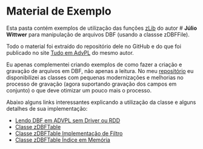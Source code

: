 # Material de Exemplo

Esta pasta contém exemplos de utilização das funções [zLib](https://github.com/siga0984/zLIB) do autor # **Júlio Wittwer** para manipulação de arquivos DBF (usando a classse zDBFFile).

Todo o material foi extraído do repositório dele no GitHub e do que foi publicado no site [Tudo em AdvPL](https://siga0984.wordpress.com/) do mesmo autor.

Eu apenas complementei criando exemplos de como fazer a criação e gravação de arquivos em DBF, não apenas a leitura. No meu [repositório](https://github.com/cirilorocha/zlib) eu disponibilizei as classes com pequenas modernizações e melhorias no processo de gravação (agora suportando gravação dos campos em conjunto) o que deve otimizar um pouco mais o processo.

Abaixo alguns links interessantes explicando a utilização da classe e alguns detalhes de sua implementação:

*  [Lendo DBF em ADVPL sem Driver ou RDD](https://siga0984.wordpress.com/2019/01/04/lendo-dbf-em-advpl-sem-driver-ou-rdd/)
*  [Classe zDBFTable](https://siga0984.wordpress.com/2019/01/05/classe-zdbftable-parte-01-introducao/)
*  [Classe zDBFTable Implementação de Filtro](https://siga0984.wordpress.com/2019/01/05/classe-zdbftable-implementacao-de-filtro-advpl/)
*  [Classe zDBFTable Índice em Memória](https://siga0984.wordpress.com/2019/01/08/classe-zdbftable-indice-em-memoria/)
